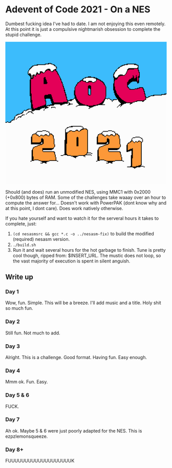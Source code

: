 # Adevent of Code 2021 - On a NES
Dumbest fucking idea I've had to date. I am not enjoying this even remotely. At this point it is just a compulsive nightmarish obsession to complete the stupid challenge.

![AoC 2021](intro.png)

Should (and does) run an unmodified NES, using MMC1 with 0x2000 (+0x800) bytes of RAM. Some of the challenges take waaay over an hour to compute the answer for... Doesn't work with PowerPAK (dont know why and at this point, I dont care). Does work natively otherwise.

If you hate yourself and want to watch it for the serveral hours it takes to complete, just:
1) `(cd nesasmsrc && gcc *.c -o ../nesasm-fix)` to build the modified (required) nesasm version.
2) `./build.sh`
3) Run it and wait several hours for the hot garbage to finish. Tune is pretty cool though, ripped from: $INSERT_URL. The mustic does not loop, so the vast majority of execution is spent in silent anguish.

## Write up

### Day 1
Wow, fun. Simple. This will be a breeze. I'll add music and a title. Holy shit so much fun.

### Day 2
Still fun. Not much to add.

### Day 3
Alright. This is a challenge. Good format. Having fun. Easy enough.

### Day 4
Mmm ok. Fun. Easy.

### Day 5 & 6
FUCK.

### Day 7
Ah ok. Maybe 5 & 6 were just poorly adapted for the NES. This is ezpzlemonsqueeze.

### Day 8+
FUUUUUUUUUUUUUUUUUUUK


